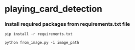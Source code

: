 # playing_card_detection



### Install required packages from requirements.txt file


`pip install -r requirements.txt`



`python from_image.py -i image_path`
